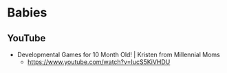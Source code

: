 # Babies
## YouTube
* Developmental Games for 10 Month Old! | Kristen from Millennial Moms
  * https://www.youtube.com/watch?v=IucS5KiVHDU
